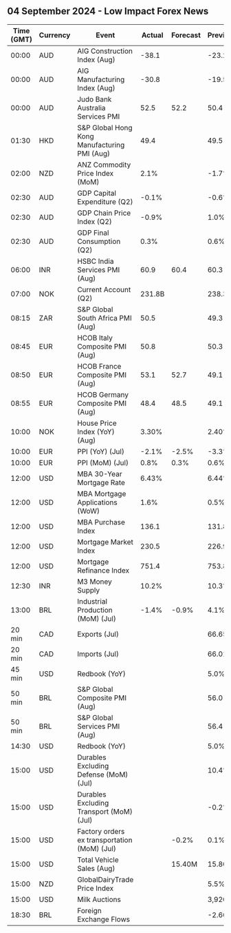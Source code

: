 ## 04 September 2024 - Low Impact Forex News

| Time (GMT) | Currency | Event | Actual | Forecast | Previous |
|------|----------|-------|--------|----------|----------|
| 00:00 | AUD | AIG Construction Index (Aug) | -38.1 |  | -23.2 |
| 00:00 | AUD | AIG Manufacturing Index (Aug) | -30.8 |  | -19.5 |
| 00:00 | AUD | Judo Bank Australia Services PMI | 52.5 | 52.2 | 50.4 |
| 01:30 | HKD | S&P Global Hong Kong Manufacturing PMI (Aug) | 49.4 |  | 49.5 |
| 02:00 | NZD | ANZ Commodity Price Index (MoM) | 2.1% |  | -1.7% |
| 02:30 | AUD | GDP Capital Expenditure (Q2) | -0.1% |  | -0.6% |
| 02:30 | AUD | GDP Chain Price Index (Q2) | -0.9% |  | 1.0% |
| 02:30 | AUD | GDP Final Consumption (Q2) | 0.3% |  | 0.6% |
| 06:00 | INR | HSBC India Services PMI (Aug) | 60.9 | 60.4 | 60.3 |
| 07:00 | NOK | Current Account (Q2) | 231.8B |  | 238.3B |
| 08:15 | ZAR | S&P Global South Africa PMI (Aug) | 50.5 |  | 49.3 |
| 08:45 | EUR | HCOB Italy Composite PMI (Aug) | 50.8 |  | 50.3 |
| 08:50 | EUR | HCOB France Composite PMI (Aug) | 53.1 | 52.7 | 49.1 |
| 08:55 | EUR | HCOB Germany Composite PMI (Aug) | 48.4 | 48.5 | 49.1 |
| 10:00 | NOK | House Price Index (YoY) (Aug) | 3.30% |  | 2.40% |
| 10:00 | EUR | PPI (YoY) (Jul) | -2.1% | -2.5% | -3.3% |
| 10:00 | EUR | PPI (MoM) (Jul) | 0.8% | 0.3% | 0.6% |
| 12:00 | USD | MBA 30-Year Mortgage Rate | 6.43% |  | 6.44% |
| 12:00 | USD | MBA Mortgage Applications (WoW) | 1.6% |  | 0.5% |
| 12:00 | USD | MBA Purchase Index | 136.1 |  | 131.8 |
| 12:00 | USD | Mortgage Market Index | 230.5 |  | 226.9 |
| 12:00 | USD | Mortgage Refinance Index | 751.4 |  | 753.8 |
| 12:30 | INR | M3 Money Supply | 10.2% |  | 10.3% |
| 13:00 | BRL | Industrial Production (MoM) (Jul) | -1.4% | -0.9% | 4.1% |
| 20 min | CAD | Exports (Jul) |  |  | 66.65B |
| 20 min | CAD | Imports (Jul) |  |  | 66.01B |
| 45 min | USD | Redbook (YoY) |  |  | 5.0% |
| 50 min | BRL | S&P Global Composite PMI (Aug) |  |  | 56.0 |
| 50 min | BRL | S&P Global Services PMI (Aug) |  |  | 56.4 |
| 14:30 | USD | Redbook (YoY) |  |  | 5.0% |
| 15:00 | USD | Durables Excluding Defense (MoM) (Jul) |  |  | 10.4% |
| 15:00 | USD | Durables Excluding Transport (MoM) (Jul) |  |  | -0.2% |
| 15:00 | USD | Factory orders ex transportation (MoM) (Jul) |  | -0.2% | 0.1% |
| 15:00 | USD | Total Vehicle Sales (Aug) |  | 15.40M | 15.80M |
| 15:00 | NZD | GlobalDairyTrade Price Index |  |  | 5.5% |
| 15:00 | USD | Milk Auctions |  |  | 3,920.0 |
| 18:30 | BRL | Foreign Exchange Flows |  |  | -2.660B |

